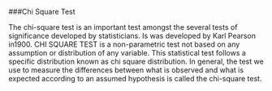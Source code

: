 

###Chi Square Test

The chi-square test is an important test amongst the several tests of significance developed by statisticians. Is was developed by Karl Pearson in1900.
CHI SQUARE TEST is a non-parametric test not based on any assumption or distribution of any variable. 
This statistical test follows a specific distribution known as chi square distribution. In general,
the test we use to measure the differences between what is observed and what is expected according to an assumed hypothesis is called the chi-square test.
